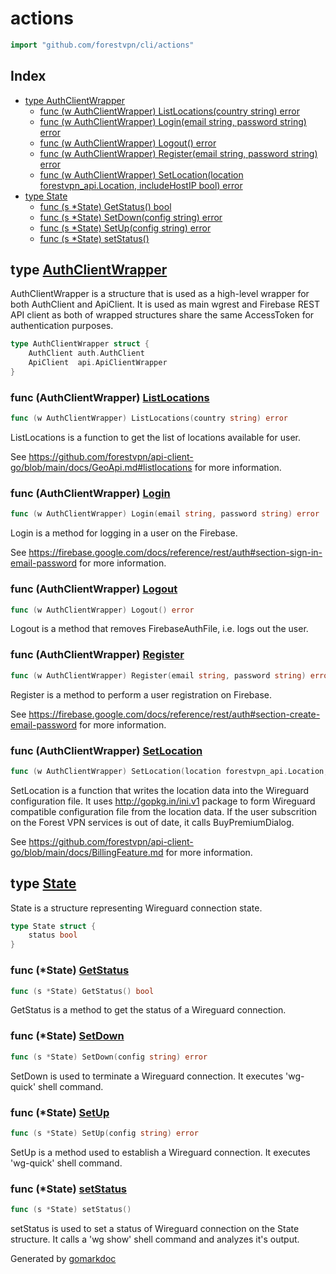<!-- Code generated by gomarkdoc. DO NOT EDIT -->

# actions

```go
import "github.com/forestvpn/cli/actions"
```

## Index

- [type AuthClientWrapper](<#type-authclientwrapper>)
  - [func (w AuthClientWrapper) ListLocations(country string) error](<#func-authclientwrapper-listlocations>)
  - [func (w AuthClientWrapper) Login(email string, password string) error](<#func-authclientwrapper-login>)
  - [func (w AuthClientWrapper) Logout() error](<#func-authclientwrapper-logout>)
  - [func (w AuthClientWrapper) Register(email string, password string) error](<#func-authclientwrapper-register>)
  - [func (w AuthClientWrapper) SetLocation(location forestvpn_api.Location, includeHostIP bool) error](<#func-authclientwrapper-setlocation>)
- [type State](<#type-state>)
  - [func (s *State) GetStatus() bool](<#func-state-getstatus>)
  - [func (s *State) SetDown(config string) error](<#func-state-setdown>)
  - [func (s *State) SetUp(config string) error](<#func-state-setup>)
  - [func (s *State) setStatus()](<#func-state-setstatus>)


## type [AuthClientWrapper](<https://github.com/forestvpn/cli/blob/main/src/actions/main.go#L29-L32>)

AuthClientWrapper is a structure that is used as a high\-level wrapper for both AuthClient and ApiClient. It is used as main wgrest and Firebase REST API client as both of wrapped structures share the same AccessToken for authentication purposes.

```go
type AuthClientWrapper struct {
    AuthClient auth.AuthClient
    ApiClient  api.ApiClientWrapper
}
```

### func \(AuthClientWrapper\) [ListLocations](<https://github.com/forestvpn/cli/blob/main/src/actions/main.go#L159>)

```go
func (w AuthClientWrapper) ListLocations(country string) error
```

ListLocations is a function to get the list of locations available for user.

See https://github.com/forestvpn/api-client-go/blob/main/docs/GeoApi.md#listlocations for more information.

### func \(AuthClientWrapper\) [Login](<https://github.com/forestvpn/cli/blob/main/src/actions/main.go#L79>)

```go
func (w AuthClientWrapper) Login(email string, password string) error
```

Login is a method for logging in a user on the Firebase.

See https://firebase.google.com/docs/reference/rest/auth#section-sign-in-email-password for more information.

### func \(AuthClientWrapper\) [Logout](<https://github.com/forestvpn/cli/blob/main/src/actions/main.go#L145>)

```go
func (w AuthClientWrapper) Logout() error
```

Logout is a method that removes FirebaseAuthFile, i.e. logs out the user.

### func \(AuthClientWrapper\) [Register](<https://github.com/forestvpn/cli/blob/main/src/actions/main.go#L37>)

```go
func (w AuthClientWrapper) Register(email string, password string) error
```

Register is a method to perform a user registration on Firebase.

See https://firebase.google.com/docs/reference/rest/auth#section-create-email-password for more information.

### func \(AuthClientWrapper\) [SetLocation](<https://github.com/forestvpn/cli/blob/main/src/actions/main.go#L202>)

```go
func (w AuthClientWrapper) SetLocation(location forestvpn_api.Location, includeHostIP bool) error
```

SetLocation is a function that writes the location data into the Wireguard configuration file. It uses http://gopkg.in/ini.v1 package to form Wireguard compatible configuration file from the location data. If the user subscrition on the Forest VPN services is out of date, it calls BuyPremiumDialog.

See https://github.com/forestvpn/api-client-go/blob/main/docs/BillingFeature.md for more information.

## type [State](<https://github.com/forestvpn/cli/blob/main/src/actions/state.go#L10-L12>)

State is a structure representing Wireguard connection state.

```go
type State struct {
    status bool
}
```

### func \(\*State\) [GetStatus](<https://github.com/forestvpn/cli/blob/main/src/actions/state.go#L26>)

```go
func (s *State) GetStatus() bool
```

GetStatus is a method to get the status of a Wireguard connection.

### func \(\*State\) [SetDown](<https://github.com/forestvpn/cli/blob/main/src/actions/state.go#L39>)

```go
func (s *State) SetDown(config string) error
```

SetDown is used to terminate a Wireguard connection. It executes 'wg\-quick' shell command.

### func \(\*State\) [SetUp](<https://github.com/forestvpn/cli/blob/main/src/actions/state.go#L33>)

```go
func (s *State) SetUp(config string) error
```

SetUp is a method used to establish a Wireguard connection. It executes 'wg\-quick' shell command.

### func \(\*State\) [setStatus](<https://github.com/forestvpn/cli/blob/main/src/actions/state.go#L16>)

```go
func (s *State) setStatus()
```

setStatus is used to set a status of Wireguard connection on the State structure. It calls a 'wg show' shell command and analyzes it's output.



Generated by [gomarkdoc](<https://github.com/princjef/gomarkdoc>)
